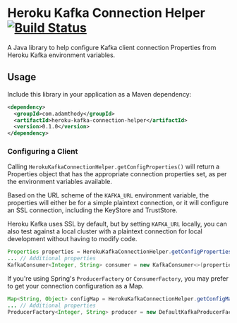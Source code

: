 # Heroku Kafka Connection Helper [![Build Status](https://travis-ci.org/thody/heroku-kafka-connection-helper.svg?branch=master)](https://travis-ci.org/thody/heroku-kafka-connection-helper)

A Java library to help configure Kafka client connection Properties from Heroku Kafka environment variables.

## Usage

Include this library in your application as a Maven dependency:

```xml
<dependency>
  <groupId>com.adamthody</groupId>
  <artifactId>heroku-kafka-connection-helper</artifactId>
  <version>0.1.0</version>
</dependency>
```

### Configuring a Client

Calling `HerokuKafkaConnectionHelper.getConfigProperties()` will return a Properties object that has the appropriate connection
properties set, as per the environment variables available. 

Based on the URL scheme of the `KAFKA_URL` environment variable, the properties will either be for a simple plaintext 
connection, or it will configure an SSL connection, including the KeyStore and TrustStore.
 
Heroku Kafka uses SSL by default, but by setting `KAFKA_URL` locally, you can also test against a local cluster with a 
plaintext connection for local development without having to modify code.

```java
Properties properties = HerokuKafkaConnectionHelper.getConfigProperties();
... // Additional properties
KafkaConsumer<Integer, String> consumer = new KafkaConsumer<>(properties);
```

If you're using Spring's `ProducerFactory` or `ConsumerFactory`, you may prefer to get your connection configuration as 
a Map.
 
 ```java
 Map<String, Object> configMap = HerokuKafkaConnectionHelper.getConfigMap();
 ... // Additional properties
 ProducerFactory<Integer, String> producer = new DefaultKafkaProducerFactory<>(configMap);
```
